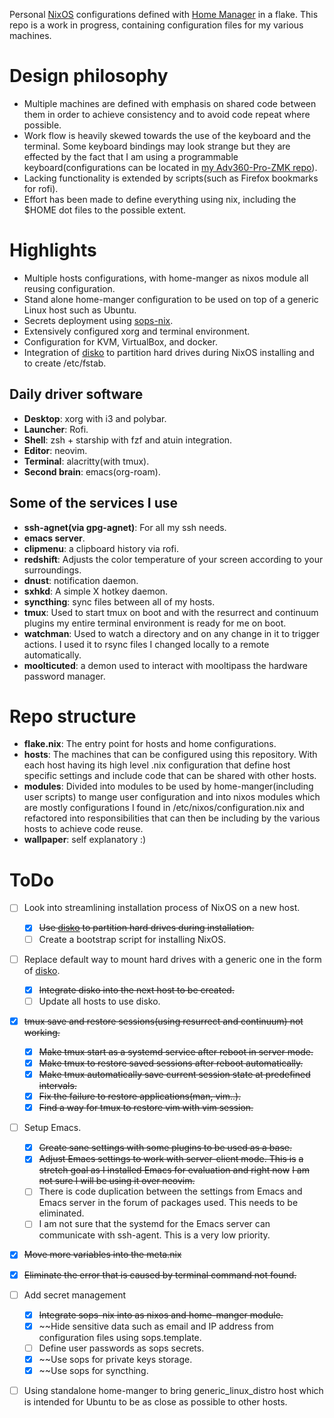 Personal [NixOS] configurations defined with [Home Manager] in a flake.
This repo is a work in progress, containing configuration files for my
various machines.

# Design philosophy
- Multiple machines are defined with emphasis on shared code between them
in order to achieve consistency and to avoid code repeat where possible.
- Work flow is heavily skewed towards the use of the keyboard and the terminal.
Some keyboard bindings may look strange but they are effected by the fact
that I am using a programmable keyboard(configurations can be located in
[my Adv360-Pro-ZMK repo]).
- Lacking functionality is extended by scripts(such as Firefox bookmarks for rofi).
- Effort has been made to define everything using nix, including the $HOME
dot files to the possible extent.

# Highlights
- Multiple hosts configurations, with home-manger as nixos module
  all reusing configuration.
- Stand alone home-manger configuration to be used on top of a
  generic Linux host such as Ubuntu.
- Secrets deployment using [sops-nix].
- Extensively configured xorg and terminal environment.
- Configuration for KVM, VirtualBox, and docker.
- Integration of [disko] to partition hard drives during NixOS installing
  and to create /etc/fstab.

## Daily driver software
- **Desktop**: xorg with i3 and polybar.
- **Launcher**: Rofi.
- **Shell**: zsh + starship with fzf and atuin integration.
- **Editor**: neovim.
- **Terminal**: alacritty(with tmux).
- **Second brain**: emacs(org-roam).

## Some of the services I use
- **ssh-agnet(via gpg-agnet)**: For all my ssh needs.
- **emacs server**.
- **clipmenu**: a clipboard history via rofi.
- **redshift**: Adjusts the color temperature of your screen according to your surroundings.
- **dnust**: notification daemon.
- **sxhkd**: A simple X hotkey daemon.
- **syncthing**: sync files between all of my hosts.
- **tmux**: Used to start tmux on boot and with the resurrect and continuum
            plugins my entire terminal environment is ready for me on boot.
- **watchman**: Used to watch a directory and on any change in it to trigger actions.
  I used it to rsync files I changed locally to a remote automatically.
- **moolticuted**: a demon used to interact with mooltipass the hardware password manager.

# Repo structure
- **flake.nix**: The entry point for hosts and home configurations.
- **hosts**: The machines that can be configured using this repository. With each
host having its high level .nix configuration that define host specific settings
and include code that can be shared with other hosts.
- **modules**: Divided into modules to be used by home-manger(including user scripts)
to mange user configuration and into nixos modules which are mostly configurations
I found in /etc/nixos/configuration.nix and refactored into responsibilities that can
then be including by the various hosts to achieve code reuse.
- **wallpaper**: self explanatory :)

# ToDo
- [ ] Look into streamlining installation process of NixOS on a new host.
  - [x] ~~Use [disko] to partition hard drives during installation.~~
  - [ ] Create a bootstrap script for installing NixOS.
- [ ] Replace default way to mount hard drives with a generic one in the form of [disko].
  - [x] ~~Integrate disko into the next host to be created.~~
  - [ ] Update all hosts to use disko.
- [x] ~~tmux save and restore sessions(using resurrect and continuum) not working.~~
  - [x] ~~Make tmux start as a systemd service after reboot in server mode.~~
  - [x] ~~Make tmux to restore saved sessions after reboot automatically.~~
  - [x] ~~Make tmux automatically save current session state at predefined intervals.~~
  - [x] ~~Fix the failure to restore applications(man, vim..).~~
  - [x] ~~Find a way for tmux to restore vim with vim session.~~
- [ ] Setup Emacs.
  - [x] ~~Create sane settings with some plugins to be used as a base.~~
  - [x] ~~Adjust Emacs settings to work with server-client mode. This is~~
        ~~a stretch goal as I installed Emacs for evaluation and right now~~
        ~~I am not sure I will be using it over neovim.~~
  - [ ] There is code duplication between the settings from Emacs and Emacs
        server in the forum of packages used. This needs to be eliminated.
  - [ ] I am not sure that the systemd for the Emacs server can communicate
        with ssh-agent. This is a very low priority.
- [x] ~~Move more variables into the meta.nix~~
- [x] ~~Eliminate the error that is caused by terminal command not found.~~
- [ ] Add secret management
  - [x] ~~Integrate sops-nix into as nixos and home-manger module.~~
  - [x] ~~Hide sensitive data such as email and IP address from configuration files using sops.template.
  - [ ] Define user passwords as sops secrets.
  - [x] ~~Use sops for private keys storage.
  - [x] ~~Use sops for syncthing.
- [ ] Using standalone home-manger to bring generic_linux_distro host which is
      intended for Ubuntu to be as close as possible to other hosts.


<!-- variables -->


[NixOS]: <https://nixos.org>
[Home Manager]: <https://github.com/nix-community/home-manager/>
[my Adv360-Pro-ZMK repo]: <https://github.com/p3t33/Adv360-Pro-ZMK/tree/V3.0/>
[disko]: <https://github.com/nix-community/disko>
[sops-nix]: <https://github.com/Mic92/sops-nix>
